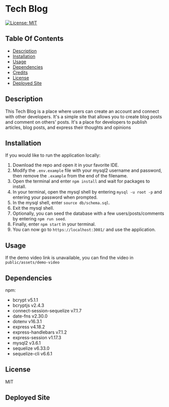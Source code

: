 # Tech Blog

[![License: MIT](https://img.shields.io/badge/License-MIT-yellow.svg)](https://opensource.org/licenses/MIT)

## Table Of Contents
- [Description](#description)
- [Installation](#installation)
- [Usage](#usage)
- [Dependencies](#dependencies)
- [Credits](#credits)
- [License](#license)
- [Deployed Site](#deployed-site)

## Description

This Tech Blog is a place where users can create an account and connect with other developers. It's a simple site that allows you to create blog posts and comment on others' posts. It's a place for developers to publish articles, blog posts, and express their thoughts and opinions

## Installation

If you would like to run the application locally:

1. Download the repo and open it in your favorite IDE.
2. Modify the `.env.example` file with your mysql2 username and password, then remove the `.example` from the end of the filename.
3. Open the terminal and enter `npm install` and wait for packages to install.
4. In your terminal, open the mysql shell by entering `mysql -u root -p` and entering your password when prompted.
5. In the mysql shell, enter `source db/schema.sql`.
6. Exit the mysql shell.
7. Optionally, you can seed the database with a few users/posts/comments by entering `npm run seed`.
8. Finally, enter `npm start` in your terminal.
9. You can now go to `https://localhost:3001/` and use the application.

## Usage
If the demo video link is unavailable, you can find the video in `public/assets/demo-video`


## Dependencies
npm:
- bcrypt v5.1.1
- bcryptjs v2.4.3
- connect-session-sequelize v7.1.7
- date-fns v2.30.0
- dotenv v16.3.1
- express v4.18.2
- express-handlebars v7.1.2
- express-session v1.17.3
- mysql2 v3.6.1
- sequelize v6.33.0
- sequelize-cli v6.6.1

## License
MIT

## Deployed Site

<!-- Add a link to the deployed site if applicable. -->
